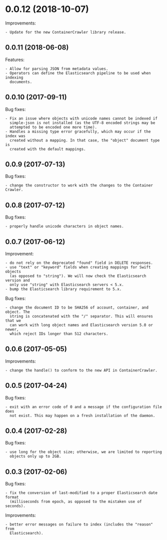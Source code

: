 # 0.0.12 (2018-10-07)

Improvements:

    - Update for the new ContainerCrawler library release.

## 0.0.11 (2018-06-08)

Features:

    - Allow for parsing JSON from metadata values.
    - Operators can define the Elasticsearch pipeline to be used when indexing
      documents.

## 0.0.10 (2017-09-11)

Bug fixes:

    - Fix an issue where objects with unicode names cannot be indexed if
      simple-json is not installed (as the UTF-8 encoded strings may be
      attempted to be encoded one more time).
    - Handles a missing type error gracefully, which may occur if the index was
      created without a mapping. In that case, the "object" document type is
      created with the default mappings.

## 0.0.9 (2017-07-13)

Bug fixes:

    - change the constructor to work with the changes to the Container Crawler.

## 0.0.8 (2017-07-12)

Bug fixes:

    - properly handle unicode characters in object names.

## 0.0.7 (2017-06-12)

Improvement:

    - do not rely on the deprecated "found" field in DELETE responses.
    - use "text" or "keyword" fields when creating mappings for Swift objects
      (as opposed to "string"). We will now check the Elasticsearch version and
      only use "string" with Elasticsearch servers < 5.x.
    - bump the Elasticsearch library requirement to 5.x.

Bug fixes:

    - change the document ID to be SHA256 of account, container, and object. The
      string is concatenated with the "/" separator. This will ensures that we
      can work with long object names and Elasticsearch version 5.0 or newer,
      which reject IDs longer than 512 characters.

## 0.0.6 (2017-05-05)

Improvements:

    - change the handle() to conform to the new API in ContainerCrawler.

## 0.0.5 (2017-04-24)

Bug fixes:

    - exit with an error code of 0 and a message if the configuration file does
      not exist. This may happen on a fresh installation of the daemon.

## 0.0.4 (2017-02-28)

Bug fixes:

    - use long for the object size; otherwise, we are limited to reporting
      objects only up to 2GB.

## 0.0.3 (2017-02-06)

Bug fixes:

    - fix the conversion of last-modified to a proper Elasticsearch date format
      (milliseconds from epoch, as opposed to the mistaken use of seconds).

Improvements:

    - better error messages on failure to index (includes the "reason" from
      Elasticsearch).
